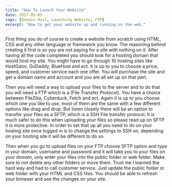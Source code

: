 ```yaml
---
title: "How To Launch Your Website"
date: 2017-05-05
tags: [Domain Host, Launching Website, FTP]
excerpt: "How to get your website up and running on the web."
---
```


First thing you do of course is create a website from scratch using HTML, CSS and any other language or framework you know. The reasoning behind creating it first is so you are not paying for a site with nothing on it. After having all the code completed you should look for a hosting domain that would host my site. You might have to go through 10 hosting sites like HostGator, GoDaddy, BlueHost and ect. It is up to you to choose a price, speed, and customer service each one offer. You will purchase the site and get a domain name and account and you are all set up on that part.

Then you will need a way to upload your files to the server and to do that you will need a FTP which is a (File Transfer Protocol). You have a choice between FileZilia, Cyberduck, Fetch and ect. Again it is up to you choose which one you like to use, most of them are the same with a few different options like drag and drop. But listen closely there will be an option to transfer your files as a SFTP, which is a SSH File transfer protocol. It is much safer to do this when uploading your files so please read up on SFTP it is more protective. In order to set that up all you need to do on your hosting site once logged in is to change the settings to SSH on, depending on your hosting site it will be different to do so.
 
Then when you go to upload files on your FTP choose SFTP option and type in your domain, username and password and it will take you to your files on your domain, only enter your files into the public folder or web folder. Make sure to not delete any other folders or move them. Trust me I learned the hard way and had to call customer service. Just update the public folder or web folder with your HTML and CSS files. You should be able to refresh your browser and see the changes on your site.
